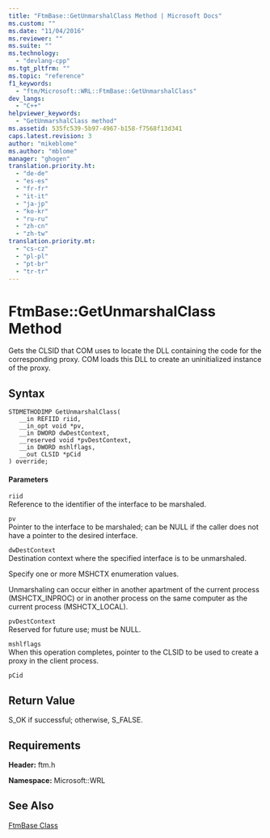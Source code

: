 ```yaml
---
title: "FtmBase::GetUnmarshalClass Method | Microsoft Docs"
ms.custom: ""
ms.date: "11/04/2016"
ms.reviewer: ""
ms.suite: ""
ms.technology: 
  - "devlang-cpp"
ms.tgt_pltfrm: ""
ms.topic: "reference"
f1_keywords: 
  - "ftm/Microsoft::WRL::FtmBase::GetUnmarshalClass"
dev_langs: 
  - "C++"
helpviewer_keywords: 
  - "GetUnmarshalClass method"
ms.assetid: 535fc539-5b97-4967-b158-f7568f13d341
caps.latest.revision: 3
author: "mikeblome"
ms.author: "mblome"
manager: "ghogen"
translation.priority.ht: 
  - "de-de"
  - "es-es"
  - "fr-fr"
  - "it-it"
  - "ja-jp"
  - "ko-kr"
  - "ru-ru"
  - "zh-cn"
  - "zh-tw"
translation.priority.mt: 
  - "cs-cz"
  - "pl-pl"
  - "pt-br"
  - "tr-tr"
---
```

# FtmBase::GetUnmarshalClass Method
Gets the CLSID that COM uses to locate the DLL containing the code for the corresponding proxy. COM loads this DLL to create an uninitialized instance of the proxy.  
  
## Syntax  
  
```  
STDMETHODIMP GetUnmarshalClass(  
   __in REFIID riid,  
   __in_opt void *pv,  
   __in DWORD dwDestContext,  
   __reserved void *pvDestContext,  
   __in DWORD mshlflags,  
   __out CLSID *pCid  
) override;  
```  
  
#### Parameters  
 `riid`  
 Reference to the identifier of the interface to be marshaled.  
  
 `pv`  
 Pointer to the interface to be marshaled; can be NULL if the caller does not have a pointer to the desired interface.  
  
 `dwDestContext`  
 Destination context where the specified interface is to be unmarshaled.  
  
 Specify one or more MSHCTX enumeration values.  
  
 Unmarshaling can occur either in another apartment of the current process (MSHCTX_INPROC) or in another process on the same computer as the current process (MSHCTX_LOCAL).  
  
 `pvDestContext`  
 Reserved for future use; must be NULL.  
  
 `mshlflags`  
 When this operation completes, pointer to the CLSID to be used to create a proxy in the client process.  
  
 `pCid`  
  
## Return Value  
 S_OK if successful; otherwise, S_FALSE.  
  
## Requirements  
 **Header:** ftm.h  
  
 **Namespace:** Microsoft::WRL  
  
## See Also  
 [FtmBase Class](../windows/ftmbase-class.md)